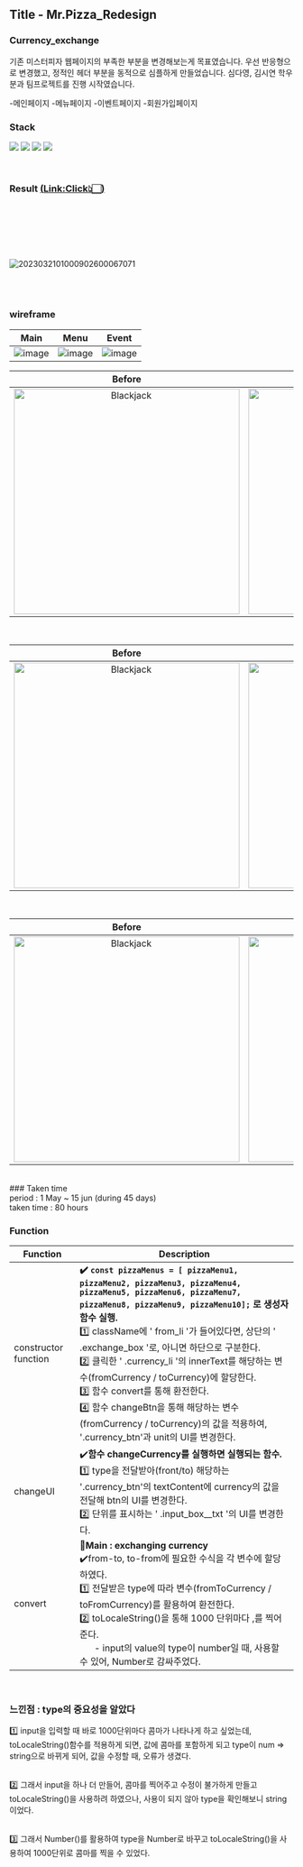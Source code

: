 ## Title - Mr.Pizza_Redesign

### Currency_exchange

기존 미스터피자 웹페이지의 부족한 부분을 변경해보는게 목표였습니다. 우선 반응형으로 변경했고, 정적인 헤더 부분을 동적으로 심플하게 만들었습니다. 심다영, 김시연 학우분과 팀프로젝트를 진행 시작였습니다.

-메인페이지
-메뉴페이지
-이벤트페이지
-회원가입페이지
 
<!-- Stack(기술) -->

### Stack

<p>
<!-- Code logo -->
<img src="https://img.shields.io/badge/HTML-E34F26?style=flat-square&logo=HTML5&logoColor=white"/>
<img src="https://img.shields.io/badge/CSS-1572B6?style=flat-square&logo=CSS3&logoColor=white"/>
<img src="https://img.shields.io/badge/SCSS-1572B6?style=flat-square&logo=SCSS&logoColor=white"/>
<img src="https://img.shields.io/badge/Javascript-F7DF1E?style=flat-square&logo=JavaScript&logoColor=black"/>
</p>

<br>

### Result <a href="https://rlatldus.github.io/Mr.Pizza_Redesign/menu.html">(<u>Link:Click</u>👆🏻)</a>

<br>
<br>
<br>
<br>
<br>

![2023032101000902600067071](https://github.com/rlatldus/Mr.Pizza_Redesign/assets/122216298/97c76706-1731-464c-b6ba-a572fa74a9e4)

<br>
<br>




### wireframe

  Main   |  Menu  |  Event 
 :----: | :---: |:---: 
![image](https://github.com/rlatldus/Mr.Pizza_Redesign/assets/122216298/69dcfb78-4ef9-4121-9653-e161552d1ae2) | ![image](https://github.com/rlatldus/Mr.Pizza_Redesign/assets/122216298/ff445884-b06c-46ac-a68e-b599e605373f) | ![image](https://github.com/rlatldus/Mr.Pizza_Redesign/assets/122216298/0abb9fb1-4c8a-4a00-8ad6-a86432f3045f)




| Before  | Result |
| :----: | :----: |
|<div><img src="https://github.com/rlatldus/Mr.Pizza_Redesign/assets/122216298/64f0e35a-da7d-48c3-ae5b-a6c4fb9a52ef" style="width: 400px;" alt="Blackjack"></div> |<div><img src="https://github.com/rlatldus/Mr.Pizza_Redesign/assets/122216298/49d8fcbe-3ed2-4073-9260-07d3c3aceb0b" style="width: 400px;" alt="Blackjack"></div>|

<br>

| Before  | Result |
| :----: | :----: |
|<div><img src="https://github.com/rlatldus/Mr.Pizza_Redesign/assets/122216298/f1745760-3330-4157-ab91-2fd13706af5d" style="width: 400px;" alt="Blackjack"></div>|<div><img src="https://github.com/rlatldus/Mr.Pizza_Redesign/assets/122216298/df8bcc92-f1ba-4bfe-8b88-201490d4ed87" style="width: 400px;" alt="Blackjack"></div>|

<br>

| Before  | Result |
| :----: | :----: |
|<div><img src="https://github.com/rlatldus/Mr.Pizza_Redesign/assets/122216298/6e38899c-3534-4b1c-98cd-dc6d1c23253a" style="width: 400px;" alt="Blackjack"></div> |<div><img src="https://github.com/rlatldus/Mr.Pizza_Redesign/assets/122216298/29e3623a-c314-4f2a-803d-fc66390fe56e" style="width: 400px;" alt="Blackjack"></div>|

<br>

<!-- 기간 --!>

### Taken time

<br>period</b> : 1 May ~ 15 jun (during 45 days)
<br>taken time</b> : 80 hours

<br>
<!-- 아키텍쳐 -->

### Function <br>

 Function  | Description   
 --------- | ------ 
| constructor function | <b>✔️ `const pizzaMenus = [ pizzaMenu1, pizzaMenu2, pizzaMenu3, pizzaMenu4, pizzaMenu5, pizzaMenu6, pizzaMenu7, pizzaMenu8, pizzaMenu9, pizzaMenu10];` 로 생성자 함수 실행.</b> <br>1️⃣ className에 ' from_li '가 들어있다면, 상단의 ' .exchange_box '로, 아니면 하단으로 구분한다. <br>2️⃣ 클릭한 ' .currency_li '의 innerText를 해당하는 변수(fromCurrency / toCurrency)에 할당한다.<br>3️⃣ 함수 convert를 통해 환전한다. <br> 4️⃣ 함수 changeBtn을 통해 해당하는 변수(fromCurrency / toCurrency)의 값을 적용하여, '.currency_btn'과 unit의 UI를 변경한다. <br> |
| changeUI       | ✔️<b>함수 changeCurrency를 실행하면 실행되는 함수.</b> <br> 1️⃣ type을 전달받아(front/to) 해당하는 '.currency_btn'의 textContent에 currency의 값을 전달해 btn의 UI를 변경한다.<br>2️⃣ 단위를 표시하는 ' .input_box\_\_txt '의 UI를 변경한다.                                                                                                                                                                                     |
| convert        | 🌟<b>Main : exchanging currency</b> <br>✔️from-to, to-from에 필요한 수식을 각 변수에 할당하였다. <br>1️⃣ 전달받은 type에 따라 변수(fromToCurrency / toFromCurrency)를 활용하여 환전한다. <br>2️⃣ toLocaleString()을 통해 1000 단위마다 ,를 찍어준다. <br> &nbsp; &nbsp; &nbsp; - input의 value의 type이 number일 때, 사용할 수 있어, Number로 감싸주었다.                                                                        |

<br>

### 느낀점 : type의 중요성을 알았다

1️⃣ input을 입력할 때 바로 1000단위마다 콤마가 나타나게 하고 싶었는데, toLocaleString()함수를 적용하게 되면, 값에 콤마를 포함하게 되고 type이 num => string으로 바뀌게 되어, 값을 수정할 때, 오류가 생겼다.

<br>2️⃣ 그래서 input을 하나 더 만들어, 콤마를 찍어주고 수정이 불가하게 만들고 toLocaleString()을 사용하려 하였으나, 사용이 되지 않아 type을 확인해보니 string이었다.

<br>3️⃣ 그래서 Number()를 활용하여 type을 Number로 바꾸고 toLocaleString()을 사용하여 1000단위로 콤마를 찍을 수 있었다.



